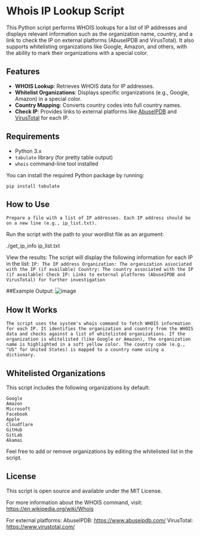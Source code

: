 # Whois IP Lookup Script

This Python script performs WHOIS lookups for a list of IP addresses and displays relevant information such as the organization name, country, and a link to check the IP on external platforms (AbuseIPDB and VirusTotal). It also supports whitelisting organizations like Google, Amazon, and others, with the ability to mark their organizations with a special color.

## Features
- **WHOIS Lookup**: Retrieves WHOIS data for IP addresses.
- **Whitelist Organizations**: Displays specific organizations (e.g., Google, Amazon) in a special color.
- **Country Mapping**: Converts country codes into full country names.
- **Check IP**: Provides links to external platforms like [AbuseIPDB](https://abuseipdb.com) and [VirusTotal](https://virustotal.com) for each IP.

## Requirements
- Python 3.x
- `tabulate` library (for pretty table output)
- `whois` command-line tool installed

You can install the required Python package by running:

    pip install tabulate
    
## How to Use

``Prepare a file with a list of IP addresses. Each IP address should be on a new line (e.g., ip_list.txt).``

Run the script with the path to your wordlist file as an argument:
    
   ./get_ip_info ip_list.txt

View the results: The script will display the following information for each IP in the list:
``
IP: The IP address
Organization: The organization associated with the IP (if available)
Country: The country associated with the IP (if available)
Check IP: Links to external platforms (AbuseIPDB and VirusTotal) for further investigation
``

##Example Output:
![image](https://github.com/user-attachments/assets/62bf381c-ec27-4c94-8987-74efb3528a32)

## How It Works
``The script uses the system's whois command to fetch WHOIS information for each IP.
It identifies the organization and country from the WHOIS data and checks against a list of whitelisted organizations. If the organization is whitelisted (like Google or Amazon), the organization name is highlighted in a soft yellow color.
The country code (e.g., "US" for United States) is mapped to a country name using a dictionary.``

## Whitelisted Organizations

This script includes the following organizations by default:

    Google
    Amazon
    Microsoft
    Facebook
    Apple
    Cloudflare
    GitHub
    GitLab
    Akamai

Feel free to add or remove organizations by editing the whitelisted list in the script.

## License

This script is open source and available under the MIT License.

For more information about the WHOIS command, visit: https://en.wikipedia.org/wiki/Whois

For external platforms:
    AbuseIPDB: https://www.abuseipdb.com/
    VirusTotal: https://www.virustotal.com/

